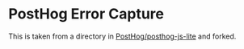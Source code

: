 # PostHog Error Capture

This is taken from a directory in [PostHog/posthog-js-lite](https://github.com/PostHog/posthog-js-lite/tree/6f67f8a3e9724479011173f7b0fc0c190806da2b/posthog-node/src/extensions/error-tracking) and forked.

